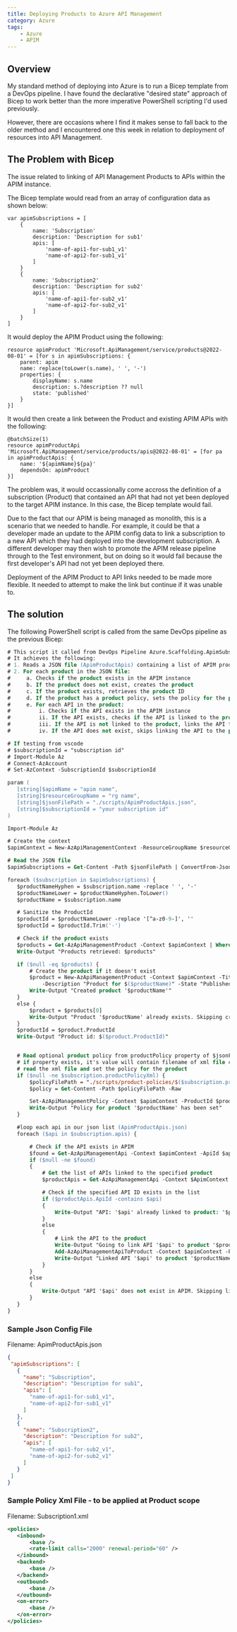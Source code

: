 ```yaml
---
title: Deploying Products to Azure API Management
category: Azure
tags:
    - Azure
    - APIM
---
```


## Overview
My standard method of deploying into Azure is to run a Bicep template from a DevOps pipeline. I have found the declarative "desired state" approach of Bicep to work better than the more imperative PowerShell scripting I'd used previously.

However, there are occasions where I find it makes sense to fall back to the older method and I encountered one this week in relation to deployment of resources into API Management.

## The Problem with Bicep
The issue related to linking of API Management Products to APIs within the APIM instance. 

The Bicep template would read from an array of configuration data as shown below:

```
var apimSubscriptions = [
    {
        name: 'Subscription'
        description: 'Description for sub1'
        apis: [
            'name-of-api1-for-sub1_v1'
            'name-of-api2-for-sub1_v1'
        ]
    }
    {
        name: 'Subscription2'
        description: 'Description for sub2'
        apis: [
            'name-of-api1-for-sub2_v1'
            'name-of-api2-for-sub2_v1'
        ]
    }
]
```

It would deploy the APIM Product using the following:
```
resource apimProduct 'Microsoft.ApiManagement/service/products@2022-08-01' = [for s in apimSubscriptions: {
    parent: apim
    name: replace(toLower(s.name), ' ', '-')
    properties: {
        displayName: s.name
        description: s.?description ?? null
        state: 'published'
    }
}]
```

It would then create a link between the Product and existing APIM APIs with the following:

```
@batchSize(1)
resource apimProductApi 'Microsoft.ApiManagement/service/products/apis@2022-08-01' = [for pa in apimProductApis: {
    name: '${apimName}${pa}'
    dependsOn: apimProduct
}]
```
The problem was, it would occassionally come accross the definition of a subscription (Product) that contained an API that had not yet been deployed to the target APIM instance. In this case, the Bicep template would fail.

 Due to the fact that our APIM is being managed as monolith, this is a scenario that we needed to handle. For example, it could be that a developer made an update to the APIM config data to link a subscription to a new API which they had deployed into the development subscription. A different developer may then wish to promote the APIM release pipeline through to the Test environment, but on doing so it would fail because the first developer's API had not yet been deployed there.

 Deployment of the APIM Product to API links needed to be made more flexible. It needed to attempt to make the link but continue if it was unable to.

## The solution
 The following PowerShell script is called from the same DevOps pipeline as the previous Bicep:

 ```ps
 # This script it called from DevOps Pipeline Azure.Scaffolding.ApimSubscriptions
# It achieves the following:
# 1. Reads a JSON file (ApimProductApis) containing a list of APIM products and APIs to be linked to each product
# 2. For each product in the JSON file:
#     a. Checks if the product exists in the APIM instance
#     b. If the product does not exist, creates the product
#     c. If the product exists, retrieves the product ID
#     d. If the product has a product policy, sets the policy for the product (from xml file in product-policies subdirectory)
#     e. For each API in the product:
#         i. Checks if the API exists in the APIM instance
#         ii. If the API exists, checks if the API is linked to the product
#         iii. If the API is not linked to the product, links the API to the product
#         iv. If the API does not exist, skips linking the API to the product

# If testing from vscode
# $subscriptionId = "subscription id"
# Import-Module Az 
# Connect-AzAccount
# Set-AzContext -SubscriptionId $subscriptionId

param (
    [string]$apimName = "apim name",
    [string]$resourceGroupName = "rg name",
    [string]$jsonFilePath = "./scripts/ApimProductApis.json",
    [string]$subscriptionId = "your subscription id"
)

Import-Module Az

# Create the context
$apimContext = New-AzApiManagementContext -ResourceGroupName $resourceGroupName -ServiceName $apimName

# Read the JSON file
$apimSubscriptions = Get-Content -Path $jsonFilePath | ConvertFrom-Json

foreach ($subscription in $apimSubscriptions) {
    $productNameHyphen = $subscription.name -replace ' ', '-'
    $productNameLower = $productNameHyphen.ToLower()
    $productName = $subscription.name

    # Sanitize the ProductId
    $productId = $productNameLower -replace '[^a-z0-9-]', ''
    $productId = $productId.Trim('-')

    # Check if the product exists
    $products = Get-AzApiManagementProduct -Context $apimContext | Where-Object { $_.Title -eq $productName -or $_.Title -eq $productNameLower }
    Write-Output "Products retrieved: $products"

    if ($null -eq $products) {
        # Create the product if it doesn't exist
        $product = New-AzApiManagementProduct -Context $apimContext -Title $productName -ProductId $productId `
            -Description "Product for $($productName)" -State "Published"
        Write-Output "Created product '$productName'"
    }
    else {
        $product = $products[0]
        Write-Output "Product '$productName' already exists. Skipping creation."
    }
    $productId = $product.ProductId
    Write-Output "Product id: $($product.ProductId)"


    # Read optional product policy from productPolicy property of $jsonFilePath (child property of each subscription)
    # if property exists, it's value will contain filename of xml file containing policy - to be found in sub directory named 'product-policies'
    # read the xml file and set the policy for the product
    if ($null -ne $subscription.productPolicyXml) {
        $policyFilePath = "./scripts/product-policies/$($subscription.productPolicyXml)"
        $policy = Get-Content -Path $policyFilePath -Raw

        Set-AzApiManagementPolicy -Context $apimContext -ProductId $productId -Policy $policy
        Write-Output "Policy for product '$productName' has been set"
    }

    #loop each api in our json list (ApimProductApis.json)
    foreach ($api in $subscription.apis) {

        # Check if the API exists in APIM
        $found = Get-AzApiManagementApi -Context $apimContext -ApiId $api
        if ($null -ne $found)
        {
            # Get the list of APIs linked to the specified product
            $productApis = Get-AzApiManagementApi -Context $ApimContext -ProductId $productId

            # Check if the specified API ID exists in the list
            if ($productApis.ApiId -contains $api)
            {
                Write-Output "API: '$api' already linked to product: '$productName'"
            }
            else
            {
                # Link the API to the product
                Write-Output "Going to link API '$api' to product '$productName'"
                Add-AzApiManagementApiToProduct -Context $apimContext -ProductId $productId -ApiId $found.ApiId
                Write-Output "Linked API '$api' to product '$productName'"
            }
        }
        else
        {
            Write-Output "API '$api' does not exist in APIM. Skipping linking to product '$productName'"
        }
    }
}
 ```

### Sample Json Config File
Filename: ApimProductApis.json
 ```json
 {
  "apimSubscriptions": [
    {
      "name": "Subscription",
      "description": "Description for sub1",
      "apis": [
        "name-of-api1-for-sub1_v1",
        "name-of-api2-for-sub1_v1"
      ]
    },
    {
      "name": "Subscription2",
      "description": "Description for sub2",
      "apis": [
        "name-of-api1-for-sub2_v1",
        "name-of-api2-for-sub2_v1"
      ]
    }
  ]
}
 ```

### Sample Policy Xml File - to be applied at Product scope
Filename: Subscription1.xml
 ```xml
 <policies>
    <inbound>
        <base />
        <rate-limit calls="2000" renewal-period="60" />
    </inbound>
    <backend>
        <base />
    </backend>
    <outbound>
        <base />
    </outbound>
    <on-error>
        <base />
    </on-error>
</policies>
 ```